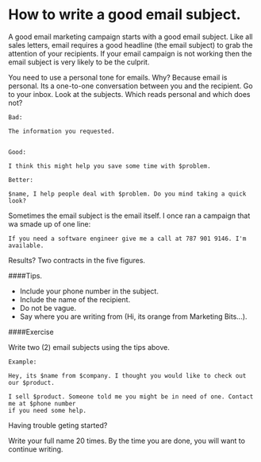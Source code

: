 How to write a good email subject.
==================================


A good email marketing campaign starts with a good email subject. Like all
sales letters, email requires a good headline (the email subject) to grab 
the attention of your recipients. If your email campaign is not working
then the email subject is very likely to be the culprit.

You need to use a personal tone for emails. Why? Because email is personal. Its a one-to-one 
conversation between you and the recipient. Go to your inbox. Look at the subjects.
Which reads personal and which does not?

    Bad: 
    
    The information you requested.   
    

    Good: 
    
    I think this might help you save some time with $problem.
    
    Better:
    
    $name, I help people deal with $problem. Do you mind taking a quick look?
    
    

Sometimes the email subject is the email itself. I once ran a campaign that 
wa smade up of one line:

    If you need a software engineer give me a call at 787 901 9146. I'm available.

Results? Two contracts in the five figures. 

####Tips.

- Include your phone number in the subject.
- Include the name of the recipient.
- Do not be vague.
- Say where you are writing from (Hi, its orange from Marketing Bits...).

    
    
####Exercise

Write two (2) email subjects using the tips above.

    Example:
    
    Hey, its $name from $company. I thought you would like to check out our $product.
    
    I sell $product. Someone told me you might be in need of one. Contact me at $phone number
    if you need some help.
    

Having trouble geting started?

Write your full name 20 times. By the time you are done, you will want to 
continue writing.



